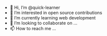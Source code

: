 - 👋 Hi, I’m @quick-learner
- 👀 I’m interested in open source contributions
- 🌱 I’m currently learning web development
- 💞️ I’m looking to collaborate on ...
- 📫 How to reach me ...

<!---
quick-learner/quick-learner is a ✨ special ✨ repository because its `README.md` (this file) appears on your GitHub profile.
You can click the Preview link to take a look at your changes.
--->
